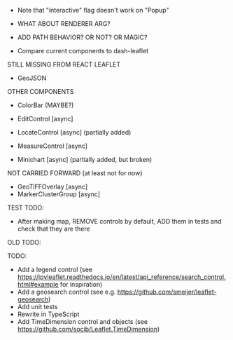 * Note that "interactive" flag doesn't work on "Popup"
* WHAT ABOUT RENDERER ARG?
* ADD PATH BEHAVIOR? OR NOT? OR MAGIC?

* Compare current components to dash-leaflet

STILL MISSING FROM REACT LEAFLET

* GeoJSON

OTHER COMPONENTS

* ColorBar (MAYBE?)

* EditControl [async]
* LocateControl [async] (partially added)
* MeasureControl [async]
* Minichart [async] (partially added, but broken)

NOT CARRIED FORWARD (at least not for now)

* GeoTIFFOverlay [async]
* MarkerClusterGroup [async]

TEST TODO:

* After making map, REMOVE controls by default, ADD them in tests and check that they are there

OLD TODO:

TODO:

* Add a legend control (see https://ipyleaflet.readthedocs.io/en/latest/api_reference/search_control.html#example for inspiration)
* Add a geosearch control (see e.g. https://github.com/smeijer/leaflet-geosearch)
* Add unit tests
* Rewrite in TypeScript
* Add TimeDimension control and objects (see https://github.com/socib/Leaflet.TimeDimension)
